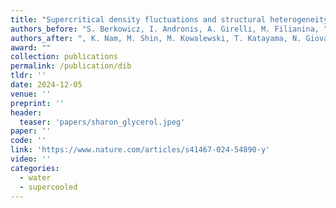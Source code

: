 ```yaml
---
title: "Supercritical density fluctuations and structural heterogeneity in supercooled water-glycerol microdroplets"
authors_before: "S. Berkowicz, I. Andronis, A. Girelli, M. Filianina, "
authors_after: ", K. Nam, M. Shin, M. Kowalewski, T. Katayama, N. Giovambattista, K. Hwan Kim, F. Perakis"
award: ""
collection: publications
permalink: /publication/dib
tldr: ''
date: 2024-12-05
venue: ''
preprint: ''
header: 
  teaser: 'papers/sharon_glycerol.jpeg'
paper: ''
code: '' 
link: 'https://www.nature.com/articles/s41467-024-54890-y'
video: ''
categories:
  - water
  - supercooled
---
```

